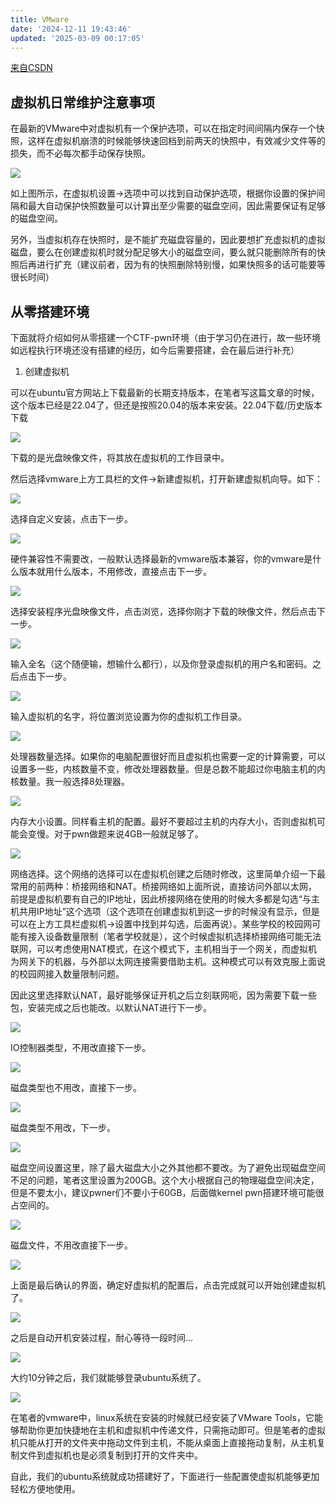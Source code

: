 ```yaml
---
title: VMware
date: '2024-12-11 19:43:46'
updated: '2025-03-09 00:17:05'
---
```

[来自CSDN](https://blog.csdn.net/qq_54218833/article/details/125241618)

## 虚拟机日常维护注意事项
在最新的VMware中对虚拟机有一个保护选项，可以在指定时间间隔内保存一个快照，这样在虚拟机崩溃的时候能够快速回档到前两天的快照中，有效减少文件等的损失，而不必每次都手动保存快照。

![](/images/836019e04d456ac9abece3d555569af9.png)

如上图所示，在虚拟机设置->选项中可以找到自动保护选项，根据你设置的保护间隔和最大自动保护快照数量可以计算出至少需要的磁盘空间，因此需要保证有足够的磁盘空间。

另外，当虚拟机存在快照时，是不能扩充磁盘容量的，因此要想扩充虚拟机的虚拟磁盘，要么在创建虚拟机时就分配足够大小的磁盘空间，要么就只能删除所有的快照后再进行扩充（建议前者，因为有的快照删除特别慢，如果快照多的话可能要等很长时间）

## 从零搭建环境
下面就将介绍如何从零搭建一个CTF-pwn环境（由于学习仍在进行，故一些环境如远程执行环境还没有搭建的经历，如今后需要搭建，会在最后进行补充）



1. 创建虚拟机

可以在ubuntu官方网站上下载最新的长期支持版本，在笔者写这篇文章的时候，这个版本已经是22.04了，但还是按照20.04的版本来安装。22.04下载/历史版本下载

![](/images/6e639c810ae45e4a81291d2b6703ed5d.png)

下载的是光盘映像文件，将其放在虚拟机的工作目录中。

然后选择vmware上方工具栏的文件->新建虚拟机，打开新建虚拟机向导。如下：

![](/images/76a20b7b1db1e51bd517a34c09a46055.png)

选择自定义安装，点击下一步。

![](/images/fd29116c3ada499787589742fbcd7ad1.png)

硬件兼容性不需要改，一般默认选择最新的vmware版本兼容，你的vmware是什么版本就用什么版本，不用修改，直接点击下一步。

![](/images/9969cd484ef88dc76fd195e177b1df48.png)

选择安装程序光盘映像文件，点击浏览，选择你刚才下载的映像文件，然后点击下一步。

![](/images/8f13b94378ebb95c7386507166745f9d.png)

输入全名（这个随便输，想输什么都行），以及你登录虚拟机的用户名和密码。之后点击下一步。

![](/images/797b5f42562c44c198271323f1cdd99e.png)

输入虚拟机的名字，将位置浏览设置为你的虚拟机工作目录。

![](/images/2a0f6d1590009423df2bdb40ad389479.png)

处理器数量选择。如果你的电脑配置很好而且虚拟机也需要一定的计算需要，可以设置多一些，内核数量不变，修改处理器数量。但是总数不能超过你电脑主机的内核数量。我一般选择8处理器。

![](/images/0129b41b13bc948f5cbe4eafb1a7141d.png)

内存大小设置。同样看主机的配置。最好不要超过主机的内存大小，否则虚拟机可能会变慢。对于pwn做题来说4GB一般就足够了。

![](/images/1f0fc86053a8aea189273b55ef712c1c.png)

网络选择。这个网络的选择可以在虚拟机创建之后随时修改，这里简单介绍一下最常用的前两种：桥接网络和NAT。桥接网络如上面所说，直接访问外部以太网，前提是虚拟机要有自己的IP地址，因此桥接网络在使用的时候大多都是勾选“与主机共用IP地址”这个选项（这个选项在创建虚拟机到这一步的时候没有显示，但是可以在上方工具栏虚拟机->设置中找到并勾选，后面再说）。某些学校的校园网可能有接入设备数量限制（笔者学校就是），这个时候虚拟机选择桥接网络可能无法联网，可以考虑使用NAT模式，在这个模式下，主机相当于一个网关，而虚拟机为网关下的机器，与外部以太网连接需要借助主机。这种模式可以有效克服上面说的校园网接入数量限制问题。

因此这里选择默认NAT，最好能够保证开机之后立刻联网呃，因为需要下载一些包，安装完成之后也能改。以默认NAT进行下一步。

![](/images/a1c3d4538f0e8f1698d3a676d5fa2a5d.png)

IO控制器类型，不用改直接下一步。

![](/images/b47c1cfbb971185ff4a17de099a0cb90.png)

磁盘类型也不用改，直接下一步。

![](/images/d9d942c792a996ad4abce30a66a2cdda.png)

磁盘类型不用改，下一步。

![](/images/6510c7322350294068885e12d5c11c79.png)

磁盘空间设置这里，除了最大磁盘大小之外其他都不要改。为了避免出现磁盘空间不足的问题，笔者这里设置为200GB。这个大小根据自己的物理磁盘空间决定，但是不要太小，建议pwner们不要小于60GB，后面做kernel pwn搭建环境可能很占空间的。

![](/images/03bf864a1dd9a88b4faf25379a7ba5ab.png)

磁盘文件，不用改直接下一步。

![](/images/9ac13b74a407f389774cbe7ea3ed54bd.png)

上面是最后确认的界面，确定好虚拟机的配置后，点击完成就可以开始创建虚拟机了。

![](/images/a073a81d04350ec62111da89123e7706.png)

之后是自动开机安装过程，耐心等待一段时间…

![](/images/4ed224c42dacbba88ff0d2bf2363444f.png)

大约10分钟之后，我们就能够登录ubuntu系统了。

![](/images/c4692c11d9d9eb1cca9750890336c474.png)

在笔者的vmware中，linux系统在安装的时候就已经安装了VMware Tools，它能够帮助你更加快捷地在主机和虚拟机中传递文件，只需拖动即可。但是笔者的虚拟机只能从打开的文件夹中拖动文件到主机，不能从桌面上直接拖动复制，从主机复制文件到虚拟机也是必须复制到打开的文件夹中。

自此，我们的ubuntu系统就成功搭建好了，下面进行一些配置使虚拟机能够更加轻松方便地使用。





